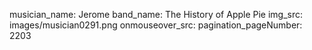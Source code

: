 musician_name: Jerome
band_name: The History of Apple Pie
img_src: images/musician0291.png
onmouseover_src: 
pagination_pageNumber: 2203
